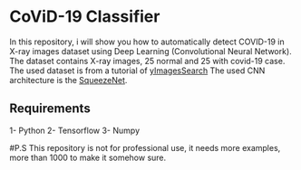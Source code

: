 # CoViD-19 Classifier


In this repository, i will show you how to automatically detect COVID-19 in X-ray images dataset using Deep Learning (Convolutional Neural Network).
The dataset contains X-ray images, 25 normal and 25 with covid-19 case. The used dataset is from a tutorial of  [yImagesSearch](https://www.pyimagesearch.com/2020/03/16/detecting-covid-19-in-x-ray-images-with-keras-tensorflow-and-deep-learning/)
The used CNN architecture is the [SqueezeNet](https://arxiv.org/abs/1602.07360).

## Requirements
1- Python 
2- Tensorflow
3- Numpy

#P.S This repository is not for professional use, it needs more examples, more than 1000 to make it somehow sure.
